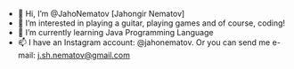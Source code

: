 - 👋 Hi, I’m @JahoNematov [Jahongir Nematov]
- 👀 I’m interested in playing a guitar, playing games and of course, coding!
- 🌱 I’m currently learning Java Programming Language
- 📫 I have an Instagram account: @jahonematov. Or you can send me e-mail: j.sh.nematov@gmail.com

<!---
JahoNematov/JahoNematov is a ✨ special ✨ repository because its `README.md` (this file) appears on your GitHub profile.
You can click the Preview link to take a look at your changes.
--->
